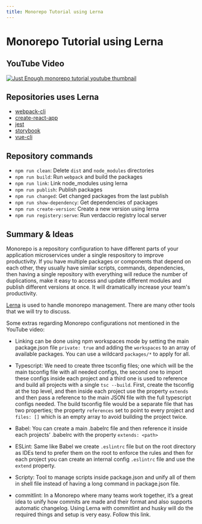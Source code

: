 ```yaml
---
title: Monorepo Tutorial using Lerna
---
```


# Monorepo Tutorial using Lerna

## YouTube Video

[![Just Enough monorepo tutorial youtube thumbnail](http://img.youtube.com/vi/N5pjlJnzrSw/0.jpg)](http://www.youtube.com/watch?v=N5pjlJnzrSw "Just Enough: Monorepos Tutorial - including Lerna project setup")

## Repositories uses Lerna

- [webpack-cli](https://github.com/webpack/webpack-cli)
- [create-react-app](https://github.com/facebook/create-react-app)
- [jest](https://github.com/facebook/jest)
- [storybook](https://github.com/storybookjs/storybook)
- [vue-cli](https://github.com/vuejs/vue-cli)

## Repository commands

- `npm run clean`: Delete `dist` and `node_modules` directories
- `npm run build`: Run `webpack` and build the packages
- `npm run link`: Link node_modules using lerna
- `npm run publish`: Publish packages
- `npm run changed`: Get changed packages from the last publish
- `npm run show-dependency`: Get dependencies of packages
- `npm run create-version`: Create a new version using lerna
- `npm run registery:serve`: Run verdaccio registry local server

## Summary & Ideas

Monorepo is a repository configuration to have different parts of your application microservices under a single
respository to improve productivity. If you have multiple packages or components that depend on each other, they usually
have similar scripts, commands, dependencies, then having a single repository with everything will reduce the number of
duplications, make it easy to access and update different modules and publish different versions at once. It will
dramatically increase your team's productivity.

[Lerna](https://github.com/lerna/lerna) is used to handle monorepo management. There are many other tools that we will
try to discuss.

Some extras regarding Monorepo configurations not mentioned in the YouTube video:

- Linking can be done using npm workspaces mode by setting the main package.json file `private: true` and adding the
  `workspaces` to an array of available packages. You can use a wildcard `packages/*` to apply for all.

- Typescript: We need to create three tsconfig files; one which will be the main tsconfig file with all needed configs,
  the second one to import these configs inside each project and a third one is used to reference and build all projects
  with a single `tsc --build`. First, create the tsconfig at the top level, and then inside each project use the
  property `extends` and then pass a reference to the main JSON file with the full typescript configs needed. The build
  tsconfig file would be a separate file that has two properties; the property `references` set to point to every
  project and `files: []` which is an empty array to avoid building the project twice.

- Babel: You can create a main .babelrc file and then reference it inside each projects’ .babelrc with the property
  `extends: <path>`

- ESLint: Same like Babel we create `.eslintrc` file but on the root directory as IDEs tend to prefer them on the root
  to enforce the rules and then for each project you can create an internal config `.eslintrc` file and use the `extend`
  property.

- Scripty: Tool to manage scripts inside package.json and unify all of them in shell file instead of having a long
  command in package.json file.

- commitlint: In a Monorepo where many teams work together, it’s a great idea to unify how commits are made and their
  format and also supports automatic changelog. Using Lerna with commitlint and husky will do the required things and
  setup is very easy. Follow this link.
